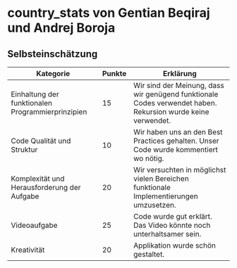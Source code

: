 # country_stats von Gentian Beqiraj und Andrej Boroja

## Selbsteinschätzung
| Kategorie                                      | Punkte | Erklärung                                                                                                   |
|------------------------------------------------|--------|-------------------------------------------------------------------------------------------------------------|
| Einhaltung der funktionalen Programmierprinzipien | 15     | Wir sind der Meinung, dass wir genügend funktionale Codes verwendet haben. Rekursion wurde keine verwendet. |
| Code Qualität und Struktur                     | 10     | Wir haben uns an den Best Practices gehalten. Unser Code wurde kommentiert wo nötig.                        |
| Komplexität und Herausforderung der Aufgabe    | 20     | Wir versuchten in möglichst vielen Bereichen funktionale Implementierungen umzusetzen.                      |
| Videoaufgabe                                   | 25     | Code wurde gut erklärt. Das Video könnte noch unterhaltsamer sein.                                          |
| Kreativität                                    | 20     | Applikation wurde schön gestaltet.                                                                          |